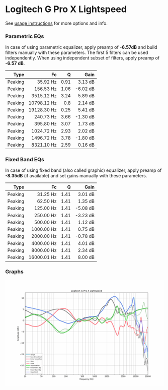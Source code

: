 # Logitech G Pro X Lightspeed
See [usage instructions](https://github.com/jaakkopasanen/AutoEq#usage) for more options and info.

### Parametric EQs
In case of using parametric equalizer, apply preamp of **-6.57dB** and build filters manually
with these parameters. The first 5 filters can be used independently.
When using independent subset of filters, apply preamp of **-6.57 dB**.

| Type    | Fc          |    Q | Gain     |
|--------:|------------:|-----:|---------:|
| Peaking | 35.92 Hz    | 0.91 | 3.13 dB  |
| Peaking | 156.53 Hz   | 1.06 | -6.02 dB |
| Peaking | 3515.12 Hz  | 3.24 | 5.89 dB  |
| Peaking | 10798.12 Hz | 0.8  | 2.14 dB  |
| Peaking | 19128.30 Hz | 0.25 | 5.41 dB  |
| Peaking | 240.73 Hz   | 3.66 | -1.30 dB |
| Peaking | 395.80 Hz   | 3.07 | 1.73 dB  |
| Peaking | 1024.72 Hz  | 2.93 | 2.02 dB  |
| Peaking | 1496.72 Hz  | 3.78 | -1.80 dB |
| Peaking | 8321.10 Hz  | 2.59 | 0.16 dB  |

### Fixed Band EQs
In case of using fixed band (also called graphic) equalizer, apply preamp of **-8.35dB**
(if available) and set gains manually with these parameters.

| Type    | Fc          |    Q | Gain     |
|--------:|------------:|-----:|---------:|
| Peaking | 31.25 Hz    | 1.41 | 3.01 dB  |
| Peaking | 62.50 Hz    | 1.41 | 1.35 dB  |
| Peaking | 125.00 Hz   | 1.41 | -5.08 dB |
| Peaking | 250.00 Hz   | 1.41 | -3.23 dB |
| Peaking | 500.00 Hz   | 1.41 | 1.12 dB  |
| Peaking | 1000.00 Hz  | 1.41 | 0.75 dB  |
| Peaking | 2000.00 Hz  | 1.41 | -0.78 dB |
| Peaking | 4000.00 Hz  | 1.41 | 4.01 dB  |
| Peaking | 8000.00 Hz  | 1.41 | 2.34 dB  |
| Peaking | 16000.01 Hz | 1.41 | 8.00 dB  |

### Graphs
![](./Logitech%20G%20Pro%20X%20Lightspeed.png)